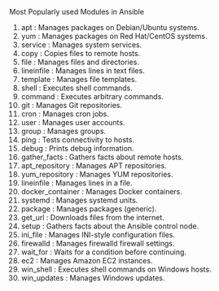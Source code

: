 Most Popularly used Modules in Ansible
1. 	apt					: Manages packages on Debian/Ubuntu systems.
2. 	yum					: Manages packages on Red Hat/CentOS systems.
3. 	service				: Manages system services.
4. 	copy					: Copies files to remote hosts.
5. 	file					: Manages files and directories.
6. 	lineinfile			: Manages lines in text files.
7. 	template				: Manages file templates.
8. 	shell				: Executes shell commands.
9. 	command				: Executes arbitrary commands.
10.	git					: Manages Git repositories.
11.	cron				: Manages cron jobs.
12.	user				: Manages user accounts.
13.	group				: Manages groups.
14.	ping				: Tests connectivity to hosts.
15.	debug				: Prints debug information.
16.	gather_facts		: Gathers facts about remote hosts.
17.	apt_repository		: Manages APT repositories.
18.	yum_repository		: Manages YUM repositories.
19.	lineinfile			: Manages lines in a file.
20.	docker_container	: Manages Docker containers.
21.	systemd				: Manages systemd units.
22.	package				: Manages packages (generic).
23.	get_url				: Downloads files from the internet.
24.	setup				: Gathers facts about the Ansible control node.
25.	ini_file			: Manages INI-style configuration files.
26.	firewalld			: Manages firewalld firewall settings.
27.	wait_for			: Waits for a condition before continuing.
28.	ec2					: Manages Amazon EC2 instances.
29.	win_shell			: Executes shell commands on Windows hosts.
30.	win_updates			: Manages Windows updates.
